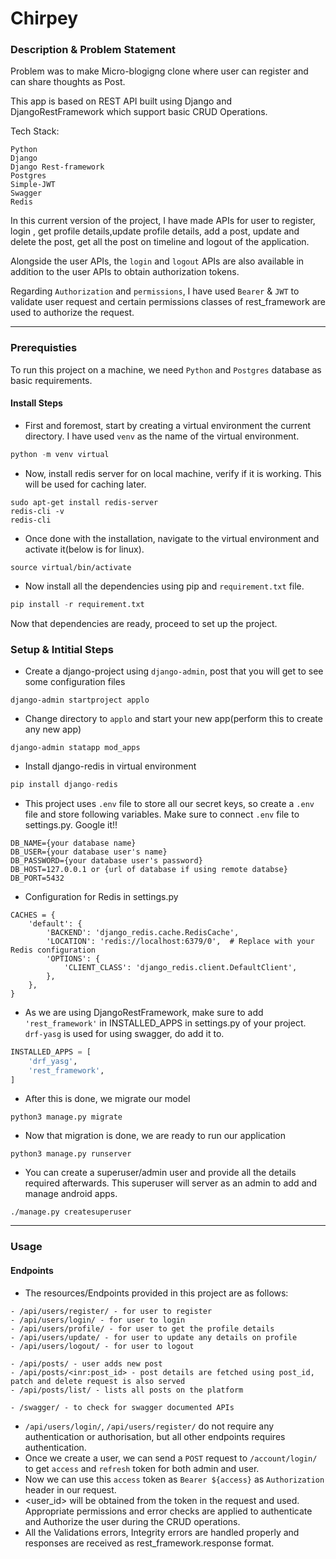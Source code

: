 # Chirpey

### Description & Problem Statement

Problem was to make Micro-blogigng clone where user can register and can share thoughts as Post.

This app is based on REST API built using Django and DjangoRestFramework which support basic CRUD Operations.

Tech Stack:
```
Python
Django
Django Rest-framework
Postgres
Simple-JWT
Swagger
Redis
```

In this current version of the project, I have made APIs for user to register, login , get profile details,update 
profile details, add a post, update and delete the post, get all the post on timeline and logout of the application.

Alongside the user APIs, the `login` and `logout` APIs are also available in addition to the user APIs to obtain 
authorization tokens.

Regarding `Authorization` and `permissions`, I have used `Bearer` & `JWT` to validate user request and certain 
permissions classes of rest_framework are used to authorize the request.

---

### Prerequisties
To run this project on a machine, we need `Python` and `Postgres` database as basic requirements.

#### Install Steps
- First and foremost, start by creating a virtual environment the current directory. I have used `venv` as the name 
  of the virtual environment.
```python
python -m venv virtual
```
- Now, install redis server for on local machine, verify if it is working. This will be used for caching later.
```shell
sudo apt-get install redis-server
redis-cli -v
redis-cli
```
- Once done with the installation, navigate to the virtual environment and activate it(below is for linux).
```shell
source virtual/bin/activate
```
- Now install all the dependencies using pip and `requirement.txt` file.
```python
pip install -r requirement.txt
```

Now that dependencies are ready, proceed to set up the project.

### Setup & Intitial Steps

- Create a django-project using `django-admin`, post that you will get to see some  configuration files
```shell
django-admin startproject applo
```
- Change directory to `applo` and start your new app(perform this to create any new app)
```shell
django-admin statapp mod_apps
```
- Install django-redis in virtual environment 
```python
pip install django-redis
```

- This project uses `.env` file to store all our secret keys, so create a `.env` file and store following variables. 
  Make sure to connect `.env` file to settings.py. Google it!!
```.dotenv
DB_NAME={your database name}
DB_USER={your database user's name}
DB_PASSWORD={your database user's password}
DB_HOST=127.0.0.1 or {url of database if using remote databse}
DB_PORT=5432
```
- Configuration for Redis in settings.py
```
CACHES = {
    'default': {
        'BACKEND': 'django_redis.cache.RedisCache',
        'LOCATION': 'redis://localhost:6379/0',  # Replace with your Redis configuration
        'OPTIONS': {
            'CLIENT_CLASS': 'django_redis.client.DefaultClient',
        },
    },
}
```

- As we are using DjangoRestFramework, make sure to add `'rest_framework'` in INSTALLED_APPS in settings.py of your 
  project. `drf-yasg` is used for using swagger, do add it to.
```python
INSTALLED_APPS = [
    'drf_yasg',
    'rest_framework',
]
```

- After this is done, we migrate our model
```shell
python3 manage.py migrate
```

- Now that migration is done, we are ready to run our application

```shell
python3 manage.py runserver
```

- You can create a superuser/admin user and provide all the details required afterwards. This superuser will server as an admin to add and manage android apps.
```shell
./manage.py createsuperuser 
```
---

### Usage

#### Endpoints

- The resources/Endpoints provided in this project are as follows: 
```
- /api/users/register/ - for user to register
- /api/users/login/ - for user to login
- /api/users/profile/ - for user to get the profile details
- /api/users/update/ - for user to update any details on profile
- /api/users/logout/ - for user to logout

- /api/posts/ - user adds new post
- /api/posts/<inr:post_id> - post details are fetched using post_id, patch and delete request is also served
- /api/posts/list/ - lists all posts on the platform

- /swagger/ - to check for swagger documented APIs

```
- `/api/users/login/`, `/api/users/register/` do not require any authentication or authorisation, but 
  all other endpoints requires authentication.
- Once we create a user, we can send a `POST` request to `/account/login/` to get `access` and `refresh` token for both admin and user.
- Now we can use this `access` token as `Bearer ${access}` as `Authorization` header in our request.
- <user_id> will be obtained from the token in the request and used. Appropriate permissions and error checks are 
applied to authenticate and Authorize the user during the CRUD operations.
- All the Validations errors, Integrity errors are handled properly and responses are received as 
rest_framework.response format.



